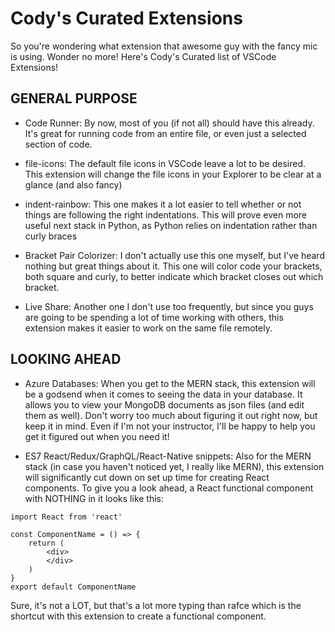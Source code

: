 # Cody's Curated Extensions
So you're wondering what extension that awesome guy with the 
fancy mic is using. Wonder no more! Here's Cody's Curated list
of VSCode Extensions!

## GENERAL PURPOSE
* Code Runner: By now, most of you (if not all) should have this
already. It's great for running code from an entire file, or
even just a selected section of code.

* file-icons: The default file icons in VSCode leave a lot to be
desired. This extension will change the file icons in your Explorer
to be clear at a glance (and also fancy)

* indent-rainbow: This one makes it a lot easier to tell whether or not
things are following the right indentations. This will prove even more
useful next stack in Python, as Python relies on indentation rather
than curly braces

* Bracket Pair Colorizer: I don't actually use this one myself,
but I've heard nothing but great things about it. This one will
color code your brackets, both square and curly, to better indicate
which bracket closes out which bracket.

* Live Share: Another one I don't use too frequently, but since you guys
are going to be spending a lot of time working with others, this 
extension makes it easier to work on the same file remotely.

## LOOKING AHEAD
* Azure Databases: When you get to the MERN stack, this extension will
be a godsend when it comes to seeing the data in your database. It allows
you to view your MongoDB documents as json files (and edit them as well).
Don't worry too much about figuring it out right now, but keep it in mind.
Even if I'm not your instructor, I'll be happy to help you get it figured
out when you need it!

* ES7 React/Redux/GraphQL/React-Native snippets: Also for the MERN stack 
(in case you haven't noticed yet, I really like MERN), this extension will
significantly cut down on set up time for creating React components. 
To give you a look ahead, a React functional component with NOTHING in it
looks like this:

```
import React from 'react'

const ComponentName = () => {
    return (
        <div>
        </div>
    )
}
export default ComponentName
```
Sure, it's not a LOT, but that's a lot more typing than rafce which is 
the shortcut with this extension to create a functional component.